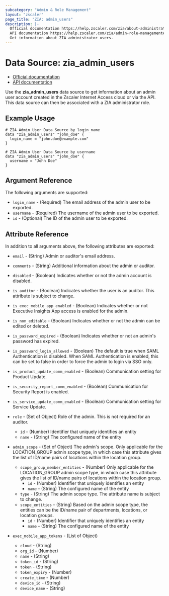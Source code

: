```yaml
---
subcategory: "Admin & Role Management"
layout: "zscaler"
page_title: "ZIA: admin_users"
description: |-
  Official documentation https://help.zscaler.com/zia/about-administrators
  API documentation https://help.zscaler.com/zia/admin-role-management#/adminUsers-get
  Get information about ZIA administrator users.
---
```


# Data Source: zia_admin_users

* [Official documentation](https://help.zscaler.com/zia/about-administrators)
* [API documentation](https://help.zscaler.com/zia/admin-role-management#/adminUsers-get)

Use the **zia_admin_users** data source to get information about an admin user account created in the Zscaler Internet Access cloud or via the API. This data source can then be associated with a ZIA administrator role.

## Example Usage

```hcl
# ZIA Admin User Data Source by login_name
data "zia_admin_users" "john_doe" {
  login_name = "john.doe@example.com"
}
```

```hcl
# ZIA Admin User Data Source by username
data "zia_admin_users" "john_doe" {
  username = "John Doe"
}
```

## Argument Reference

The following arguments are supported:

* `login_name` - (Required) The email address of the admin user to be exported.
* `username` - (Required) The username of the admin user to be exported.
* `id` - (Optional) The ID of the admin user to be exported.

## Attribute Reference

In addition to all arguments above, the following attributes are exported:

* `email` - (String) Admin or auditor's email address.
* `comments` - (String) Additional information about the admin or auditor.
* `disabled` - (Boolean) Indicates whether or not the admin account is disabled.
* `is_auditor` - (Boolean) Indicates whether the user is an auditor. This attribute is subject to change.
* `is_exec_mobile_app_enabled` - (Boolean) Indicates whether or not Executive Insights App access is enabled for the admin.
* `is_non_editable` - (Boolean) Indicates whether or not the admin can be edited or deleted.
* `is_password_expired` - (Boolean) Indicates whether or not an admin's password has expired.
* `is_password_login_allowed` - (Boolean) The default is true when SAML Authentication is disabled. When SAML Authentication is enabled, this can be set to false in order to force the admin to login via SSO only.
* `is_product_update_comm_enabled` - (Boolean) Communication setting for Product Update.
* `is_security_report_comm_enabled` - (Boolean) Communication for Security Report is enabled.
* `is_service_update_comm_enabled` - (Boolean) Communication setting for Service Update.

* `role` - (Set of Object) Role of the admin. This is not required for an auditor.
  * `id` - (Number) Identifier that uniquely identifies an entity
  * `name` - (String) The configured name of the entity

* `admin_scope` - (Set of Object) The admin's scope. Only applicable for the LOCATION_GROUP admin scope type, in which case this attribute gives the list of ID/name pairs of locations within the location group.
  * `scope_group_member_entities` - (Number) Only applicable for the LOCATION_GROUP admin scope type, in which case this attribute gives the list of ID/name pairs of locations within the location group.
    * `id` - (Number) Identifier that uniquely identifies an entity
    * `name` - (String) The configured name of the entity
  * `type` - (String) The admin scope type. The attribute name is subject to change.
  * `scope_entities` - (String) Based on the admin scope type, the entities can be the ID/name pair of departments, locations, or location groups.
    * `id` - (Number) Identifier that uniquely identifies an entity
    * `name` - (String) The configured name of the entity

* `exec_mobile_app_tokens` - (List of Object)
  * `cloud` - (String)
  * `org_id` - (Number)
  * `name` - (String)
  * `token_id` - (String)
  * `token` - (String)
  * `token_expiry` - (Number)
  * `create_time` - (Number)
  * `device_id` - (String)
  * `device_name` - (String)
